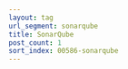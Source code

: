 ```yaml
---
layout: tag
url_segment: sonarqube
title: SonarQube
post_count: 1
sort_index: 00586-sonarqube
---
```


